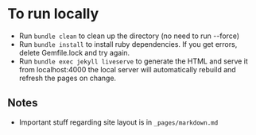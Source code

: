 # To run locally

* Run `bundle clean` to clean up the directory (no need to run --force)
* Run `bundle install` to install ruby dependencies. If you get errors, delete Gemfile.lock and try again.
* Run `bundle exec jekyll liveserve` to generate the HTML and serve it from localhost:4000 the local server will automatically rebuild and refresh the pages on change.

## Notes

* Important stuff regarding site layout is in `_pages/markdown.md`

